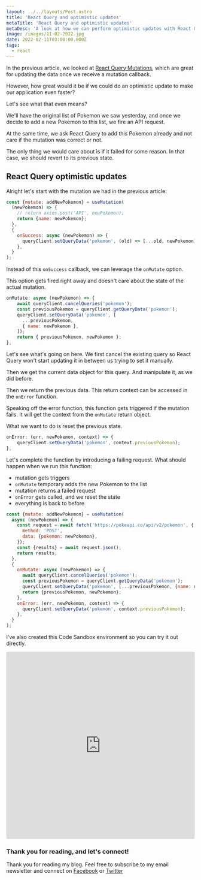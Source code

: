 ```yaml
---
layout: ../../layouts/Post.astro
title: 'React Query and optimistic updates'
metaTitle: 'React Query and optimistic updates'
metaDesc: 'A look at how we can perform optimistic updates with React Query'
image: /images/11-02-2022.jpg
date: 2022-02-11T03:00:00.000Z
tags:
  - react
---
```


In the previous article, we looked at [React Query Mutations](https://daily-dev-tips.com/posts/react-query-mutating-data/), which are great for updating the data once we receive a mutation callback.

However, how great would it be if we could do an optimistic update to make our application even faster?

Let's see what that even means?

We'll have the original list of Pokemon we saw yesterday, and once we decide to add a new Pokemon to this list, we fire an API request.

At the same time, we ask React Query to add this Pokemon already and not care if the mutation was correct or not.

The only thing we would care about is if it failed for some reason. In that case, we should revert to its previous state.

## React Query optimistic updates

Alright let's start with the mutation we had in the previous article:

```js
const {mutate: addNewPokemon} = useMutation(
  (newPokemon) => {
    // return axios.post('API', newPokemon);
    return {name: newPokemon};
  },
  {
    onSuccess: async (newPokemon) => {
      queryClient.setQueryData('pokemon', (old) => [...old, newPokemon]);
    },
  }
);
```

Instead of this `onSuccess` callback, we can leverage the `onMutate` option.

This option gets fired right away and doesn't care about the state of the actual mutation.

```js
onMutate: async (newPokemon) => {
	await queryClient.cancelQueries('pokemon');
	const previousPokemon = queryClient.getQueryData('pokemon');
	queryClient.setQueryData('pokemon', [
	  ...previousPokemon,
	  { name: newPokemon },
	]);
	return { previousPokemon, newPokemon };
},
```

Let's see what's going on here.
We first cancel the existing query so React Query won't start updating it in between us trying to set it manually.

Then we get the current data object for this query.
And manipulate it, as we did before.

Then we return the previous data. This return context can be accessed in the `onError` function.

Speaking off the error function, this function gets triggered if the mutation fails.
It will get the context from the `onMutate` return object.

What we want to do is reset the previous state.

```js
onError: (err, newPokemon, context) => {
	queryClient.setQueryData('pokemon', context.previousPokemon);
},
```

Let's complete the function by introducing a failing request.
What should happen when we run this function:

- mutation gets triggers
- `onMutate` temporary adds the new Pokemon to the list
- mutation returns a failed request
- `onError` gets called, and we reset the state
- everything is back to before

```js
const {mutate: addNewPokemon} = useMutation(
  async (newPokemon) => {
    const request = await fetch('https://pokeapi.co/api/v2/pokemon', {
      method: 'POST',
      data: {pokemon: newPokemon},
    });
    const {results} = await request.json();
    return results;
  },
  {
    onMutate: async (newPokemon) => {
      await queryClient.cancelQueries('pokemon');
      const previousPokemon = queryClient.getQueryData('pokemon');
      queryClient.setQueryData('pokemon', [...previousPokemon, {name: newPokemon}]);
      return {previousPokemon, newPokemon};
    },
    onError: (err, newPokemon, context) => {
      queryClient.setQueryData('pokemon', context.previousPokemon);
    },
  }
);
```

I've also created this Code Sandbox environment so you can try it out directly.

<iframe src="https://codesandbox.io/embed/elegant-cohen-jz7ug?fontsize=14&hidenavigation=1&theme=dark"
     style="width:100%; height:500px; border:0; border-radius: 4px; overflow:hidden;"
     title="elegant-cohen-jz7ug"
     allow="accelerometer; ambient-light-sensor; camera; encrypted-media; geolocation; gyroscope; hid; microphone; midi; payment; usb; vr; xr-spatial-tracking"
     sandbox="allow-forms allow-modals allow-popups allow-presentation allow-same-origin allow-scripts"
></iframe>

### Thank you for reading, and let's connect!

Thank you for reading my blog. Feel free to subscribe to my email newsletter and connect on [Facebook](https://www.facebook.com/DailyDevTipsBlog) or [Twitter](https://twitter.com/DailyDevTips1)
